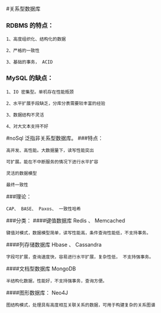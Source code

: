 #关系型数据库
### RDBMS 的特点：

    1、高度组织化、结构化的数据
    
    2、严格的一致性
    
    3、基础的事务， ACID

### MySQL 的缺点：
    1、IO 密集型。单机存在性能瓶颈
    
    2、水平扩展手段缺乏，分库分表需要较丰富的经验
    
    3、数据结构不灵活

    4、对大文本支持不好
#noSql
泛指非关系型数据库。
###特点：

    高并发、高性能。大数据量下，读写性能突出
    
    可扩展。能在不中断服务的情况下进行水平扩容
    
    灵活的数据模型
    
    最终一致性

###理论：

    CAP、 BASE、 Paxos、 一致性哈希


###分类：
####键值数据库
    Redis 、 Memcached
    
    键值对模式，数据模型简单，读写性能高，条件查询性能低，不支持事务。


####列存储数据库
    Hbase 、 Cassandra
    
    字段可扩展，查询速度快，容易进行水平扩展，复杂性低， 不支持强事务。

####文档型数据库
    MongoDB
    
    半结构化数据，性能好，不支持强事务，查询方便。

####图形数据库：
    Neo4J
    
    图结构模式，处理具有高度相互关联关系的数据，可用于构建复杂的关系图谱